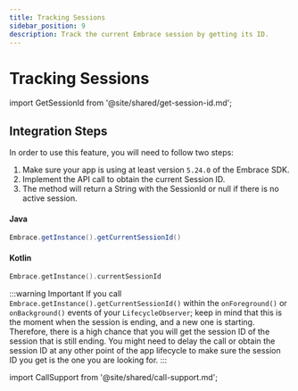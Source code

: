 ```yaml
---
title: Tracking Sessions
sidebar_position: 9
description: Track the current Embrace session by getting its ID.
---
```

# Tracking Sessions

import GetSessionId from '@site/shared/get-session-id.md';

<GetSessionId />

## Integration Steps

In order to use this feature, you will need to follow two steps:

1. Make sure your app is using at least version `5.24.0` of the Embrace SDK.
2. Implement the API call to obtain the current Session ID.
3. The method will return a String with the SessionId or null if there is no active session.

#### Java

```java
Embrace.getInstance().getCurrentSessionId()
```

#### Kotlin

```kt
Embrace.getInstance().currentSessionId
```

:::warning Important
If you call `Embrace.getInstance().getCurrentSessionId()` within the `onForeground()` or `onBackground()` events of your `LifecycleObserver`; keep in mind that this is the moment when the session is ending, and a new one is starting. Therefore, there is a high chance that you will get the session ID of the session that is still ending. You might need to delay the call or obtain the session ID at any other point of the app lifecycle to make sure the session ID you get is the one you are looking for.
:::

import CallSupport from '@site/shared/call-support.md';

<CallSupport />